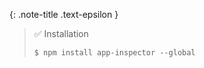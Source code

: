 <!-- _includes/docs/env/macaca-inspector/ -->

{: .note-title .text-epsilon } 
> ✅ Installation
>
> `$ npm install app-inspector --global`
